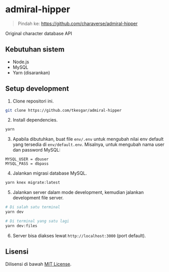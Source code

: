 # admiral-hipper

> Pindah ke: https://github.com/charaverse/admiral-hipper

Original character database API

## Kebutuhan sistem

  - Node.js
  - MySQL
  - Yarn (disarankan)

## Setup development

  1. Clone repositori ini.

```bash
git clone https://github.com/tkesgar/admiral-hipper
```

  2. Install dependencies.

```bash
yarn
```

  3. Apabila dibutuhkan, buat file `env/.env` untuk mengubah nilai env default
     yang tersedia di `env/default.env`. Misalnya, untuk mengubah nama user dan
     password MySQL:

```
MYSQL_USER = dbuser
MYSQL_PASS = dbpass
```

  4. Jalankan migrasi database MySQL.

```bash
yarn knex migrate:latest
```

  5. Jalankan server dalam mode development, kemudian jalankan development file server.

```bash
# Di salah satu terminal
yarn dev

# Di terminal yang satu lagi
yarn dev:files
```

  6. Server bisa diakses lewat `http://localhost:3000` (port default).

## Lisensi

Dilisensi di bawah [MIT License][lic].

[lic]: https://github.com/tkesgar/admiral-hipper/blob/master/LICENSE
